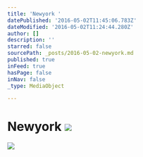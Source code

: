 ```yaml
---
title: 'Newyork '
datePublished: '2016-05-02T11:45:06.783Z'
dateModified: '2016-05-02T11:24:44.280Z'
author: []
description: ''
starred: false
sourcePath: _posts/2016-05-02-newyork.md
published: true
inFeed: true
hasPage: false
inNav: false
_type: MediaObject

---
```

# Newyork ![](https://the-grid-user-content.s3-us-west-2.amazonaws.com/59a16f36-a4fa-4745-8b5c-446e093f98e7.jpg)
![](https://the-grid-user-content.s3-us-west-2.amazonaws.com/1ec01406-0da1-41a8-8235-7f47c5d685d5.jpg)